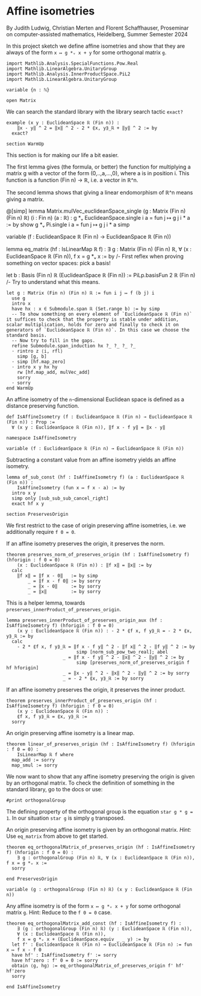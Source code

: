 # Affine isometries

By Judith Ludwig, Christian Merten and Florent Schaffhauser,
Proseminar on computer-assisted mathematics,
Heidelberg, Summer Semester 2024

In this project sketch we define affine isometries and show that they are always of the form `x ↦ g *ᵥ x + y` for some orthogonal matrix `g`.

```lean
import Mathlib.Analysis.SpecialFunctions.Pow.Real
import Mathlib.LinearAlgebra.UnitaryGroup
import Mathlib.Analysis.InnerProductSpace.PiL2
import Mathlib.LinearAlgebra.UnitaryGroup

variable {n : ℕ}

open Matrix
```

We can search the standard library with the library search tactic `exact?`

```lean
example (x y : EuclideanSpace ℝ (Fin n)) :
    ‖x - y‖ ^ 2 = ‖x‖ ^ 2 - 2 * ⟪x, y⟫_ℝ + ‖y‖ ^ 2 := by
  exact?

section WarmUp
```

This section is for making our life a bit easier.

The first lemma gives (the formula, or better) the function for multiplying a matrix g with a vector of the form (0,..,a,...,0), where a is in position i. This function is a function (Fin n) → ℝ, i.e. a vector in ℝ^n.

The second lemma shows that giving a linear endomorphism of ℝ^n means giving a matrix.

@[simp]
lemma Matrix.mulVec_euclideanSpace_single (g : Matrix (Fin n) (Fin n) ℝ) (i : Fin n) (a : ℝ) :
    g *ᵥ EuclideanSpace.single i a = fun j ↦ g j i * a := by
  show g *ᵥ Pi.single i a = fun j ↦ g j i * a
  simp

variable (f : EuclideanSpace ℝ (Fin n) → EuclideanSpace ℝ (Fin n))

lemma eq_matrix (hf : IsLinearMap ℝ f) :
    ∃ g : Matrix (Fin n) (Fin n) ℝ, ∀ (x : EuclideanSpace ℝ (Fin n)), f x = g *ᵥ x := by
  /- First reflex when proving something on vector spaces: pick a basis!

let b : Basis (Fin n) ℝ (EuclideanSpace ℝ (Fin n)) := PiLp.basisFun 2 ℝ (Fin n)
  /- Try to understand what this means.

```lean
let g : Matrix (Fin n) (Fin n) ℝ := fun i j ↦ f (b j) i
  use g
  intro x
  have hx : x ∈ Submodule.span ℝ (Set.range b) := by simp
  -- To show something on every element of `EuclideanSpace ℝ (Fin n)` it suffices to check that the property is stable under addition, scalar multiplication, holds for zero and finally to check it on generators of `EuclideanSpace ℝ (Fin n)`. In this case we choose the standard basis.
  -- Now try to fill in the gaps.
  refine Submodule.span_induction hx ?_ ?_ ?_ ?_
  · rintro z ⟨i, rfl⟩
    simp [g, b]
  · simp [hf.map_zero]
  · intro x y hx hy
    rw [hf.map_add, mulVec_add]
    sorry
  · sorry
end WarmUp
```

An affine isometry of the `n`-dimensional Euclidean space is defined as a distance preserving function.

```lean
def IsAffineIsometry (f : EuclideanSpace ℝ (Fin n) → EuclideanSpace ℝ (Fin n)) : Prop :=
  ∀ (x y : EuclideanSpace ℝ (Fin n)), ‖f x - f y‖ = ‖x - y‖

namespace IsAffineIsometry

variable (f : EuclideanSpace ℝ (Fin n) → EuclideanSpace ℝ (Fin n))
```

Subtracting a constant value from an affine isometry yields an affine isometry.

```lean
lemma of_sub_const (hf : IsAffineIsometry f) (a : EuclideanSpace ℝ (Fin n)) :
    IsAffineIsometry (fun x ↦ f x - a) := by
  intro x y
  simp only [sub_sub_sub_cancel_right]
  exact hf x y

section PreservesOrigin
```

We first restrict to the case of origin preserving affine isometries, i.e. we additionally require `f 0 = 0`.

If an affine isometry preserves the origin, it preserves the norm.

```lean
theorem preserves_norm_of_preserves_origin (hf : IsAffineIsometry f) (hforigin : f 0 = 0)
    (x : EuclideanSpace ℝ (Fin n)) : ‖f x‖ = ‖x‖ := by
  calc
    ‖f x‖ = ‖f x - 0‖   := by simp
        _ = ‖f x - f 0‖ := by sorry
        _ = ‖x - 0‖     := by sorry
        _ = ‖x‖         := by sorry
```

This is a helper lemma, towards `preserves_innerProduct_of_preserves_origin`.

```lean
lemma preserves_innerProduct_of_preserves_origin_aux (hf : IsAffineIsometry f) (hforigin : f 0 = 0)
    (x y : EuclideanSpace ℝ (Fin n)) : - 2 * ⟪f x, f y⟫_ℝ = - 2 * ⟪x, y⟫_ℝ := by
  calc
    - 2 * ⟪f x, f y⟫_ℝ = ‖f x - f y‖ ^ 2 - ‖f x‖ ^ 2 - ‖f y‖ ^ 2 := by
                          simp [norm_sub_pow_two_real]; abel
                     _ = ‖f x - f y‖ ^ 2 - ‖x‖ ^ 2 - ‖y‖ ^ 2 := by
                          simp [preserves_norm_of_preserves_origin f hf hforigin]
                     _ = ‖x - y‖ ^ 2 - ‖x‖ ^ 2 - ‖y‖ ^ 2 := by sorry
                     _ = - 2 * ⟪x, y⟫_ℝ := by sorry
```

If an affine isometry preserves the origin, it preserves the inner product.

```lean
theorem preserves_innerProduct_of_preserves_origin (hf : IsAffineIsometry f) (hforigin : f 0 = 0)
    (x y : EuclideanSpace ℝ (Fin n)) :
    ⟪f x, f y⟫_ℝ = ⟪x, y⟫_ℝ :=
  sorry
```

An origin preserving affine isometry is a linear map.

```lean
theorem linear_of_preserves_origin (hf : IsAffineIsometry f) (hforigin : f 0 = 0) :
    IsLinearMap ℝ f where
  map_add := sorry
  map_smul := sorry
```

We now want to show that any affine isometry preserving the origin is given by an orthogonal matrix. To
check the definition of something in the standard library, go to the docs or use:

```lean
#print orthogonalGroup
```

The defining property of the orthogonal group is the equation `star g * g = 1`. In our situation `star g` is simply `g` transposed.

An origin preserving affine isometry is given by an orthogonal matrix. *Hint:* Use `eq_matrix` from above to get started.

```lean
theorem eq_orthogonalMatrix_of_preserves_origin (hf : IsAffineIsometry f) (hforigin : f 0 = 0) :
    ∃ g : orthogonalGroup (Fin n) ℝ, ∀ (x : EuclideanSpace ℝ (Fin n)), f x = g *ᵥ x :=
  sorry

end PreservesOrigin

variable (g : orthogonalGroup (Fin n) ℝ) (x y : EuclideanSpace ℝ (Fin n))
```

Any affine isometry is of the form `x ↦ g *ᵥ x + y` for some orthogonal matrix `g`.
Hint: Reduce to the `f 0 = 0` case.

```lean
theorem eq_orthogonalMatrix_add_const (hf : IsAffineIsometry f) :
    ∃ (g : orthogonalGroup (Fin n) ℝ) (y : EuclideanSpace ℝ (Fin n)),
    ∀ (x : EuclideanSpace ℝ (Fin n)),
    f x = g *ᵥ x + (EuclideanSpace.equiv _ _ y) := by
  let f' : EuclideanSpace ℝ (Fin n) → EuclideanSpace ℝ (Fin n) := fun x ↦ f x - f 0
  have hf' : IsAffineIsometry f' := sorry
  have hf'zero : f' 0 = 0 := sorry
  obtain ⟨g, hg⟩ := eq_orthogonalMatrix_of_preserves_origin f' hf' hf'zero
  sorry

end IsAffineIsometry
```
